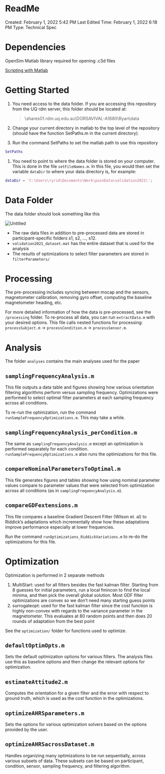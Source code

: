 # ReadMe

Created: February 1, 2022 5:42 PM
Last Edited Time: February 1, 2022 6:18 PM
Type: Technical Spec

# Dependencies

OpenSim Matlab library required for opening .c3d files

[Scripting with Matlab](https://simtk-confluence.stanford.edu:8443/display/OpenSim/Scripting+with+Matlab#ScriptingwithMatlab-MatlabSetupSettingupyourMatlabScriptingEnvironment)

# Getting Started

1. You need access to the data folder. If you are accessing this repository from the UQ rdm server, this folder should be located at: 
    
    > \\shares01.rdm.uq.edu.au\DORSAVIVAL-A1680\Ryan\data
    > 
2. Change your current directory in matlab to the top level of the repository (should have the function SetPaths.m in the current directory).
3. Run the command SetPaths to set the matlab path to use this repository

```matlab
SetPaths
```

1. You need to point to where the data folder is stored on your computer. This is done in the file `setFileNames.m`. In this file, you would then set the variable `dataDir` to where your data directory is, for example: 

```matlab
dataDir = 'C:\Users\ryrid\Documents\Work\painData\validation2021\';
```

# Data Folder

The data folder should look something like this

![Untitled](ReadMe%20e1732d13813a4d72a812278eef228d3b/Untitled.png)

- The raw data files in addition to pre-processed data are stored in participant-specific folders s1, s2, ..., s12.
- `validation2021_dataset.mat` has the entire dataset that is used for the analysis
- The results of optimizations to select filter parameters are stored in `filterParameters/`

# Processing

The pre-processing includes syncing between mocap and the sensors, magnetometer calibration, removing gyro offset, computing the baseline magnetometer heading, etc. 

For more detailed information of how the data is pre-processed, see the `/processing` folder. To re-process all data, you can run `extractData.m` with your desired options. This file calls nested functions for processing: `processSubject.m` → `processCondition.m` → `processSensor.m`.

# Analysis

The folder `analyses` contains the main analyses used for the paper

## `samplingFrequencyAnalysis.m`

This file outputs a data table and figures showing how various orientation filtering algorithms perform versus sampling frequency. Optimizations were performed to select optimal filter parameters at each sampling frequency across all conditions. 

To re-run the optimization, run the command `runSampleFrequencyOptimizations.m`. This may take a while.

## `samplingFrequencyAnalysis_perCondition.m`

The same as `samplingFrequencyAnalysis.m` except an optimization is performed separately for each condition. `runSampleFrequencyOptimizations.m` also runs the optimizations for this file.

## `compareNominalParametersToOptimal.m`

This file generates figures and tables showing how using nominal parameter values compare to parameter values that were selected from optimization across all conditions (as in `samplingFrequencyAnalysis.m`).

## `compareGDFextensions.m`

This file compares a baseline Gradient Descent Filter (Wilson et. al) to Riddick’s adaptations which incrementally show how these adaptations improve performance especially at lower frequencies.

Run the command `runOptimizations_RiddickVariations.m` to re-do the optimizations for this file.

# Optimization

Optimization is performed in 2 separate methods

1. MultiStart: used for all filters besides the fast kalman filter. Starting from 8 guesses for initial parameters, run a local fmincon to find the local minima, and then pick the overall global solution. Most GDF filter optimizations are convex so we don’t need many starting guess points
2. surrogateopt: used for the fast kalman filter since the cost function is highly non-convex with regards to the variance parameter in the magnetometer. This evaluates at 80 random points and then does 20 rounds of adaptation from the best point

See the `optimization/` folder for functions used to optimize. 

## `defaultOptimOpts.m`

Sets the default optimization options for various filters. The analysis files use this as baseline options and then change the relevant options for optimization.

## `estimateAttitude2.m`

Computes the orientation for a given filter and the error with respect to ground truth, which is used as the cost function in the optimizations.

## `optimizeAHRSparameters.m`

Sets the options for various optimization solvers based on the options provided by the user.

## `optimizeAHRSacrossDataset.m`

Handles organizing many optimizations to be run sequentially, across various subsets of data. These subsets can be based on participant, condition, sensor, sampling frequency, and filtering algorithm.